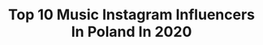 ---
title: Top 10 Music Instagram Influencers In Poland In 2020
description: >-
  Find top music Instagram influencers in Poland in 2020. Most popular hashtags: #summer #mirrorselfie #polska.
platform: Instagram
hits: 402
text_top: Discover the most popular Instagram influencers on inBeat.
text_bottom: Our database aggregates 402 Instagram influencers like this in Poland for you to connect with.
profiles:
  - username: "beata_chmielowska_olech"
    fullname: >-
      Beata Chmielowska-Olech
    bio: >-
      #tvpresenter #journalist #lifestyle #events #businessmeetings #tv #beautycare #educationalproject #music #management 📩b.chmielowskaolech@gmail.com
    location: "Poland"
    followers: 13983
    engagement: 1103
    commentsToLikes: 0.076755
    id: ck6tpvvgqnj0e0j71miyul8gv
    verified: false
    hashtags: "#teleexpress, #badzmyrazem, #teleexpressextra, #tvp2"
  - username: "beata_walczynska"
    fullname: >-
      
    bio: >-
      #poznań #poland 🇵🇱 architect📐#art #architecture #traveling 📷 #music 🎶 #impressions🌅 #travel➡️ =all photos & copyright are mine, don't copy=
    location: "Poland"
    followers: 11226
    engagement: 1673
    commentsToLikes: 0.066285
    id: ck13azgmrsy100i19khq0qwde
    verified: false
    hashtags: "#rabowice, #summertime, #poznancity, #amateurphotography"
  - username: "kajajablonska"
    fullname: >-
      𝒌𝒂𝒋𝒂 𝒋𝒂𝒃𝒍𝒐𝒏𝒔𝒌𝒂♡
    bio: >-
      singer ✰ my music 💿 ✰ współpraca: kajkajablonska3232@gmail.pl📩 @kajajablonska.mess funny meッ @smiesznakajka friendsッ ✰ tiktok: kaja_jablonska ✰ MERCH👚
    location: "Poland"
    followers: 81738
    engagement: 721
    commentsToLikes: 0.034050
    id: ck134u237y6gj0i19oodgmngk
    verified: false
    hashtags: "#sing, #singing, #vocalist, #voice"
  - username: "qeeriefire"
    fullname: >-
      Justyna 🔥
    bio: >-
      Poland Music▪️Self-taught beginner guitarist▪️ Dogs▪️Cooking▪️ Marvel Comics▪️Yoga #metalhead
    location: "Poland"
    followers: 21421
    engagement: 1065
    commentsToLikes: 0.040381
    id: ck0w6ezy8892n0i19b3l6lf3r
    verified: false
    hashtags: ""
  - username: "kuberaadam"
    fullname: >-
      Adam Kubera
    bio: >-
      📀: Universal Music Polska ✉️ mail: t.turek@magicrecords.pl 🎙 booking: d.kosinska@kmevents.pl ⬇️ PREMIERA UTWORU ŚWIĄTECZNEGO!
    location: "Poland"
    followers: 58847
    engagement: 831
    commentsToLikes: 0.031387
    id: ck15sfmoqcrvt0i199br3ujmp
    verified: false
    hashtags: "#newmusiccomingsoon, #music, #adamkubera, #matura2021"
  - username: "romaastemberg"
    fullname: >-
      Roma Astemberg 🌸
    bio: >-
      🌍📍 Warsaw/Gdansk 🎤🎶 in love with music
    location: "Poland"
    followers: 9332
    engagement: 1186
    commentsToLikes: 0.047409
    id: ck0tupct5847b0i19515uurot
    verified: false
    hashtags: "#brunettegirl, #theworldofportraits, #makeuponpoint, #italiangirl"
  - username: "levelonek"
    fullname: >-
      Wojtek Sarwa - Menelaos
    bio: >-
      Wokalista / producent muzyczny 🎬 TikTok: levelon (200.000) 🔴 YouTube: Levelon Music (90.000)
    location: "Poland"
    followers: 11644
    engagement: 910
    commentsToLikes: 0.050517
    id: ck9wgl009tvnd0j78vgejerlk
    verified: false
    hashtags: "#bluza, #nagranie, #discopolo, #jeansjacket"
  - username: "dropkillx"
    fullname: >-
      𝖉𝖗𝖔𝖕𝖐𝖎𝖑𝖑𝖝
    bio: >-
      @rafalpacierz • Spiritual awakening • Music • Fashion • Lifestyle • • Collab: dropkillx@gmail.com • ↘ moje outfity do kupienia tutaj ↙
    location: "Poland"
    followers: 73237
    engagement: 166
    commentsToLikes: 0.049334
    id: ck8tbrxrbww3s0j785wjsj0qj
    verified: false
    hashtags: "#pi, #primark, #primarkpoland, #piek"
  - username: "sensitivelly"
    fullname: >-
      Natalia
    bio: >-
      I love music, people, art 2001 ⚡️ 🧜🏻‍♀️W A R S A W yt⤵️
    location: "Poland"
    followers: 4135
    engagement: 2287
    commentsToLikes: 0.039036
    id: ck8ta2s6rq8qy0j780jngdavh
    verified: false
    hashtags: "#spring, #sunset, #polskadziewczyna, #smile"
  - username: "djanedelayna"
    fullname: >-
      De Layna
    bio: >-
      Hi, I am a djane which loves electronic music 🔊 ➡️ Facebook.com/djanedelayna 💵💰Patreon.com/delayna 🎵 Soundcloud.com/djdelayna 🔈MixCloud.com/djdelayna
    location: "Poland"
    followers: 8405
    engagement: 1017
    commentsToLikes: 0.036165
    id: ck0u691sc1bd20i19jscy1kc1
    verified: false
    hashtags: "#polishdjs, #ukg, #summertime, #partymix"
---